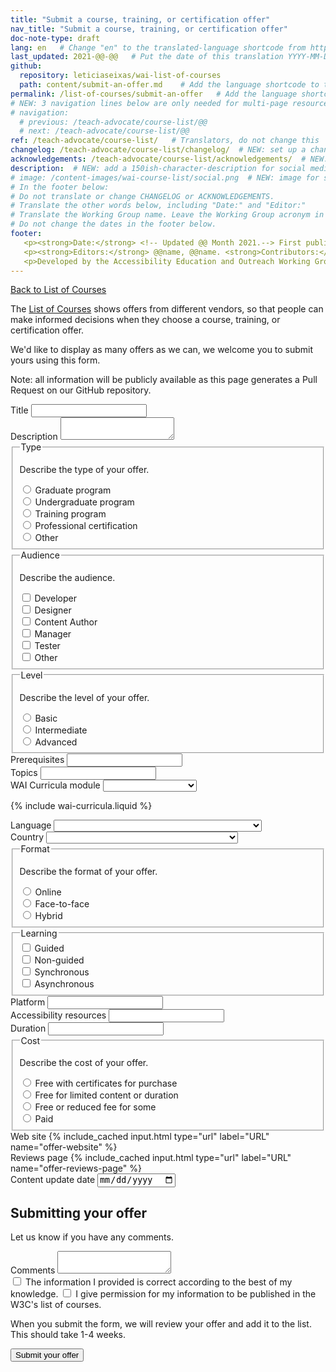 ```yaml
---
title: "Submit a course, training, or certification offer"
nav_title: "Submit a course, training, or certification offer"
doc-note-type: draft
lang: en   # Change "en" to the translated-language shortcode from https://www.iana.org/assignments/language-subtag-registry/language-subtag-registry
last_updated: 2021-@@-@@   # Put the date of this translation YYYY-MM-DD (with month in the middle)
github:
  repository: leticiaseixas/wai-list-of-courses
  path: content/submit-an-offer.md    # Add the language shortcode to the middle of the filename, for example: content/index.fr.md
permalink: /list-of-courses/submit-an-offer   # Add the language shortcode to the end, with no slash at end, for example: /link/to/page/fr
# NEW: 3 navigation lines below are only needed for multi-page resources where you have previous and next at the bottom. If so, un-comment them; otherwise delete these lines.
# navigation:
  # previous: /teach-advocate/course-list/@@
  # next: /teach-advocate/course-list/@@
ref: /teach-advocate/course-list/   # Translators, do not change this
changelog: /teach-advocate/course-list/changelog/  # NEW: set up a changelog so it's ready for later
acknowledgements: /teach-advocate/course-list/acknowledgements/  # NEW: delete if don't have a separate acknowledgements page. And delete it in the footer below.
description:  # NEW: add a 150ish-character-description for social media   # translate the description
# image: /content-images/wai-course-list/social.png  # NEW: image for social media (leave commented out if we don't have a specific one for this reource)
# In the footer below:
# Do not translate or change CHANGELOG or ACKNOWLEDGEMENTS.
# Translate the other words below, including "Date:" and "Editor:"
# Translate the Working Group name. Leave the Working Group acronym in English.
# Do not change the dates in the footer below.
footer: 
   <p><strong>Date:</strong> <!-- Updated @@ Month 2021.--> First published Month 20@@. CHANGELOG.</p>
   <p><strong>Editors:</strong> @@name, @@name. <strong>Contributors:</strong> @@name, @@name, and <a href="https://www.w3.org/groups/wg/eowg/participants">participants of the EOWG</a>. ACKNOWLEDGEMENTS lists contributors and credits.</p>
   <p>Developed by the Accessibility Education and Outreach Working Group (<a href="http://www.w3.org/WAI/EO/">EOWG</a>). Developed as part of the <a href="https://www.w3.org/WAI/about/projects/wai-coop/">WAI-CooP project</a>, co-funded by the European Commission.</p>
---
```


<div style="grid-column: 4 / span 4">

<style>
{% include css/styles.css %}
main > header { grid-column: 4 / span 4; }
</style>

<a href="../">Back to List of Courses</a>

<form>
  <p>The <a href="../">List of Courses</a> shows offers from different vendors, so that people can make informed decisions when they choose a course, training, or certification offer.</p>
  <p>We'd like to display as many offers as we can, we welcome you to submit yours using this form.</p>
  <p>Note: all information will be publicly available as this page generates a Pull Request on our GitHub repository.</p>


<div class="field">
    <label for="offer-name">Title</label>
    <input type="text" id="offer-name" required>
</div>

<div class="field">
    <label for="offer-description">Description</label>
    <textarea id="offer-description"></textarea>
</div>

<fieldset class="field" id="offer-type">
  <legend class="label">Type</legend>
  <p class="expl">Describe the type of your offer.</p>

  <div class="radio-field">
    <input type="radio" name="offer-type" id="offer-type-graduate">
    <label for="offer-type-graduate">Graduate program</label>
  </div>
  <div class="radio-field">
    <input type="radio" name="offer-type" id="offer-type-undergraduate">
    <label for="offer-type-undergraduate">Undergraduate program</label>
  </div>
  <div class="radio-field">
    <input type="radio" name="offer-type" id="offer-type-training">
    <label for="offer-type-training">Training program</label>
  </div>
  <div class="radio-field">
    <input type="radio" name="offer-type" id="offer-type-certification">
    <label for="offer-type-certification">Professional certification</label>
  </div>
  <div class="radio-field">
    <input type="radio" name="offer-type" id="offer-type-other">
    <label for="offer-type-other">Other</label>
  </div>
</fieldset>

<fieldset class="field" id="offer-audience">
  <legend class="label">Audience</legend>
  <p class="expl">Describe the audience.</p>

  <div class="radio-field">
    <input type="checkbox" name="offer-audience" id="offer-audience-developer">
    <label for="offer-audience-developer">Developer</label>
  </div>
  <div class="radio-field">
    <input type="checkbox" name="offer-audience" id="offer-audience-designer">
    <label for="offer-audience-designer">Designer</label>
  </div>
  <div class="radio-field">
    <input type="checkbox" name="offer-audience" id="offer-audience-content-author">
    <label for="offer-audience-content-author">Content Author</label>
  </div>
  <div class="radio-field">
    <input type="checkbox" name="offer-audience" id="offer-audience-manager">
    <label for="offer-audience-manager">Manager</label>
  </div>
  <div class="radio-field">
    <input type="checkbox" name="offer-audience" id="offer-audience-tester">
    <label for="offer-audience-tester">Tester</label>
  </div>
  <div class="radio-field">
    <input type="checkbox" name="offer-audience" id="offer-audience-other">
    <label for="offer-audience-other">Other</label>
  </div>
</fieldset>

<fieldset class="field" id="offer-level">
  <legend class="label">Level</legend>
  <p class="expl">Describe the level of your offer.</p>

  <div class="radio-field">
    <input type="radio" name="offer-level" id="offer-level-basic">
    <label for="offer-level-basic">Basic</label>
  </div>
  <div class="radio-field">
    <input type="radio" name="offer-level" id="offer-level-intermediate">
    <label for="offer-level-intermediate">Intermediate</label>
  </div>
  <div class="radio-field">
    <input type="radio" name="offer-level" id="offer-level-advanced">
    <label for="offer-level-advanced">Advanced</label>
  </div>
</fieldset>

<div class="field">
    <label for="offer-prerequisites">Prerequisites</label>
    <input type="text" id="prerequisites">
</div>

<div class="field">
    <label for="offer-topics">Topics</label>
    <input type="text" id="topics">
</div>

<div class="field">
    <label for="offer-curricula_correspondence">WAI Curricula module</label>
    <select id="offer-curricula_correspondence">
        <option value=""></option>
        <option value="offer-curricula_correspondence-foundations">Foundations modules</option>
        <option value="offer-curricula_correspondence-developer">Developer modules</option>
        <option value="offer-curricula_correspondence-none">None</option>
    </select>
</div>

{% include wai-curricula.liquid %}

<div class="field">
    <label for="offer-language">Language</label>
    <select name="language" id="language">
        <option value=""></option>
        {% for language in site.data.lang %}
            <option value="{{ language[0] }}">{{ language[1].name }} ({{language[1].nativeName }})</option>
        {% endfor %}
    </select>
</div>

<div class="field">
    <label for="country">Country</label>
    <select name="country" id="country">
        <option value=""></option>
        {% for country in site.data.countries %}
            <option value="{{ country[0] }}">{{ country[1].name }} ({{country[1].nativeName}})</option>
        {% endfor %}
    </select>
</div>

<fieldset class="field" id="offer-format">
  <legend class="label">Format</legend>
  <p class="expl">Describe the format of your offer.</p>
  <div class="radio-field">
    <input type="radio" name="offer-format" id="offer-format-online">
    <label for="offer-format-online">Online</label>
  </div>
  <div class="radio-field">
    <input type="radio" name="offer-format" id="offer-format-face-to-face">
    <label for="offer-format-face-to-face">Face-to-face</label>
  </div>
  <div class="radio-field">
    <input type="radio" name="offer-format" id="offer-format-hybrid">
    <label for="offer-format-hybrid">Hybrid</label>
  </div>
</fieldset>


<fieldset class="field" id="offer-learning">
    <legend class="label">Learning</legend>
    <div class="radio-field">
        <input type="checkbox" id="offer-learning-guided" value="offer-learning-guided">
        <label for="offer-learning-guided">Guided</label>
    </div>
    <div class="radio-field">
        <input type="checkbox" id="offer-learning-non-guided" value="offer-learning-non-guided">
        <label for="offer-learning">Non-guided</label>
    </div>
    <div class="radio-field">
        <input type="checkbox" id="offer-learning-synchronous" value="offer-learning-synchronous">
        <label for="offer-learning-synchronous">Synchronous</label>
    </div>
    <div class="radio-field">
        <input type="checkbox" id="offer-learning-asynchronous" value="offer-learning-asynchronous">
        <label for="offer-learning-asynchronous">Asynchronous</label>
    </div>            
</fieldset>

<div class="field">
    <label for="offer-platform">Platform</label>
    <input type="text" id="platform">
</div>

<div class="field">
    <label for="offer-accessibility-resources">Accessibility resources</label>
    <input type="text" id="offer-accessibility-resources">
</div>
<div class="field">
    <label for="offer-duration">Duration</label>
    <input type="text" id="offer-duration">
</div>

<fieldset class="field" id="offer-cost">
  <legend class="label">Cost</legend>
  <p class="expl">Describe the cost of your offer.</p>

  <div class="radio-field">
    <input type="radio" name="offer-cost" id="offer-cost-free-certificates-for-purchase">
    <label for="offer-cost-free-certificates-for-purchase">Free with certificates for purchase</label>
  </div>
  <div class="radio-field">
    <input type="radio" name="offer-cost" id="offer-cost-free-limited-time">
    <label for="offer-cost-free-limited-time">Free for limited content or duration</label>
  </div>
  <div class="radio-field">
    <input type="radio" name="offer-cost" id="offer-cost-free-or-reduced-for-some">
    <label for="offer-cost-free-or-reduced-for-some">Free or reduced fee for some</label>
  </div>
  <div class="radio-field">
    <input type="radio" name="offer-cost" id="offer-cost-paid">
    <label for="offer-cost-paid">Paid</label>
  </div>  
</fieldset>

<div class="field">
    <label for="offer-website">Web site</label>
    {% include_cached input.html type="url" label="URL" name="offer-website" %}
</div>

<div class="field">
    <label for="offer-reviews-page">Reviews page</label>
    {% include_cached input.html type="url" label="URL" name="offer-reviews-page" %}
</div>
<div class="field">
    <label for="offer-content-update">Content update date</label>
    <input type="date" id="offer-content-update">
</div>

<h2>Submitting your offer</h2>
  <p>Let us know if you have any comments.</p>
  <div class="field">
    <label for="comments">Comments</label>
    <textarea id="comments"></textarea>
  </div>

  <div class="field">
    <label><input type="checkbox" required> The information I provided is correct according to the best of my knowledge.</label>
    <label><input type="checkbox" required> I give permission for my information to be published in the W3C's list of courses.</label>
  </div>
  <p>When you submit the form, we will review your offer and add it to the list. This should take 1-4 weeks.</p>
  <div class="field">
    <button type="submit">Submit your offer</button>
  </div>